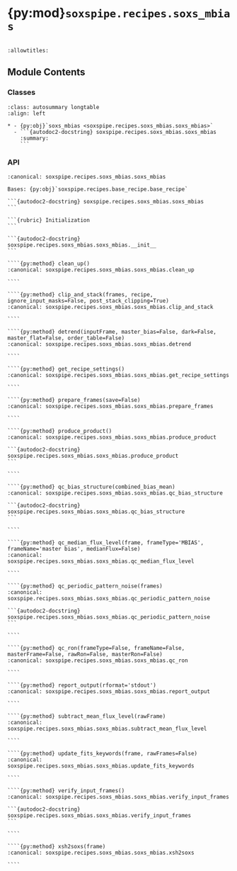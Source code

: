# {py:mod}`soxspipe.recipes.soxs_mbias`

```{py:module} soxspipe.recipes.soxs_mbias
```

```{autodoc2-docstring} soxspipe.recipes.soxs_mbias
:allowtitles:
```

## Module Contents

### Classes

````{list-table}
:class: autosummary longtable
:align: left

* - {py:obj}`soxs_mbias <soxspipe.recipes.soxs_mbias.soxs_mbias>`
  - ```{autodoc2-docstring} soxspipe.recipes.soxs_mbias.soxs_mbias
    :summary:
    ```
````

### API

`````{py:class} soxs_mbias(log, settings=False, inputFrames=[], verbose=False, overwrite=False, command=False)
:canonical: soxspipe.recipes.soxs_mbias.soxs_mbias

Bases: {py:obj}`soxspipe.recipes.base_recipe.base_recipe`

```{autodoc2-docstring} soxspipe.recipes.soxs_mbias.soxs_mbias
```

```{rubric} Initialization
```

```{autodoc2-docstring} soxspipe.recipes.soxs_mbias.soxs_mbias.__init__
```

````{py:method} clean_up()
:canonical: soxspipe.recipes.soxs_mbias.soxs_mbias.clean_up

````

````{py:method} clip_and_stack(frames, recipe, ignore_input_masks=False, post_stack_clipping=True)
:canonical: soxspipe.recipes.soxs_mbias.soxs_mbias.clip_and_stack

````

````{py:method} detrend(inputFrame, master_bias=False, dark=False, master_flat=False, order_table=False)
:canonical: soxspipe.recipes.soxs_mbias.soxs_mbias.detrend

````

````{py:method} get_recipe_settings()
:canonical: soxspipe.recipes.soxs_mbias.soxs_mbias.get_recipe_settings

````

````{py:method} prepare_frames(save=False)
:canonical: soxspipe.recipes.soxs_mbias.soxs_mbias.prepare_frames

````

````{py:method} produce_product()
:canonical: soxspipe.recipes.soxs_mbias.soxs_mbias.produce_product

```{autodoc2-docstring} soxspipe.recipes.soxs_mbias.soxs_mbias.produce_product
```

````

````{py:method} qc_bias_structure(combined_bias_mean)
:canonical: soxspipe.recipes.soxs_mbias.soxs_mbias.qc_bias_structure

```{autodoc2-docstring} soxspipe.recipes.soxs_mbias.soxs_mbias.qc_bias_structure
```

````

````{py:method} qc_median_flux_level(frame, frameType='MBIAS', frameName='master bias', medianFlux=False)
:canonical: soxspipe.recipes.soxs_mbias.soxs_mbias.qc_median_flux_level

````

````{py:method} qc_periodic_pattern_noise(frames)
:canonical: soxspipe.recipes.soxs_mbias.soxs_mbias.qc_periodic_pattern_noise

```{autodoc2-docstring} soxspipe.recipes.soxs_mbias.soxs_mbias.qc_periodic_pattern_noise
```

````

````{py:method} qc_ron(frameType=False, frameName=False, masterFrame=False, rawRon=False, masterRon=False)
:canonical: soxspipe.recipes.soxs_mbias.soxs_mbias.qc_ron

````

````{py:method} report_output(rformat='stdout')
:canonical: soxspipe.recipes.soxs_mbias.soxs_mbias.report_output

````

````{py:method} subtract_mean_flux_level(rawFrame)
:canonical: soxspipe.recipes.soxs_mbias.soxs_mbias.subtract_mean_flux_level

````

````{py:method} update_fits_keywords(frame, rawFrames=False)
:canonical: soxspipe.recipes.soxs_mbias.soxs_mbias.update_fits_keywords

````

````{py:method} verify_input_frames()
:canonical: soxspipe.recipes.soxs_mbias.soxs_mbias.verify_input_frames

```{autodoc2-docstring} soxspipe.recipes.soxs_mbias.soxs_mbias.verify_input_frames
```

````

````{py:method} xsh2soxs(frame)
:canonical: soxspipe.recipes.soxs_mbias.soxs_mbias.xsh2soxs

````

`````
